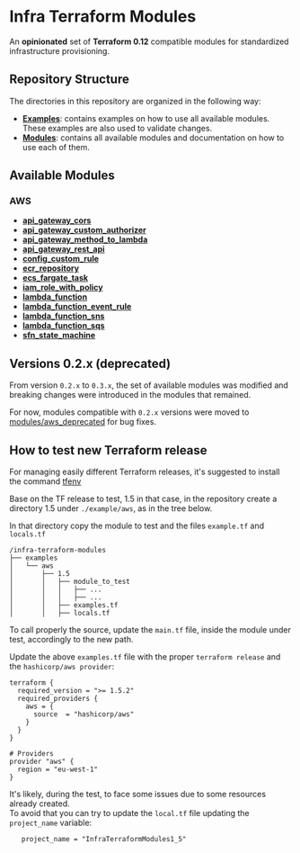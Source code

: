 # Infra Terraform Modules

An **opinionated** set of **Terraform 0.12** compatible modules for standardized infrastructure provisioning.

## Repository Structure

The directories in this repository are organized in the following way:

- [**Examples**](examples): contains examples on how to use all available modules. These examples are also used to validate changes.
- [**Modules**](modules): contains all available modules and documentation on how to use each of them.

## Available Modules

### AWS

- [**api_gateway_cors**](modules/aws/api_gateway_cors)
- [**api_gateway_custom_authorizer**](modules/aws/api_gateway_custom_authorizer)
- [**api_gateway_method_to_lambda**](modules/aws/api_gateway_method_to_lambda)
- [**api_gateway_rest_api**](modules/aws/api_gateway_rest_api)
- [**config_custom_rule**](modules/aws/config_custom_rule)
- [**ecr_repository**](modules/aws/ecr_repository)
- [**ecs_fargate_task**](modules/aws/ecs_fargate_task)
- [**iam_role_with_policy**](modules/aws/iam_role_with_policy)
- [**lambda_function**](modules/aws/lambda_function)
- [**lambda_function_event_rule**](modules/aws/lambda_function_event_rule)
- [**lambda_function_sns**](modules/aws/lambda_function_sns)
- [**lambda_function_sqs**](modules/aws/lambda_function_sqs)
- [**sfn_state_machine**](modules/aws/sfn_state_machine)

## Versions 0.2.x (deprecated)

From version `0.2.x` to `0.3.x`, the set of available modules was modified and breaking changes were introduced in the modules that remained.

For now, modules compatible with `0.2.x` versions were moved to [modules/aws_deprecated](modules/aws_deprecated) for bug fixes.

## How to test new Terraform release

For managing easily different Terraform releases, it's suggested to install the command [tfenv](https://github.com/tfutils/tfenv)

Base on the TF release to test, 1.5 in that case, in the repository create a directory 1.5 under `./example/aws`, as in the tree below.

In that directory copy the module to test and the files `example.tf` and `locals.tf` 

    /infra-terraform-modules
    ├── examples
    │   └── aws
    │       ├── 1.5
    │       │   ├── module_to_test
    │       │   │   ├── ...
    │       │   │   ├── ...
    │       │   ├── examples.tf
    │       │   ├── locals.tf

To call properly the source, update the `main.tf` file, inside the module under test, accordingly to the new path. 

Update the above  `examples.tf` file with the proper `terraform release` and the `hashicorp/aws provider`:

```hcl
terraform {
  required_version = ">= 1.5.2"
  required_providers {
    aws = {
      source  = "hashicorp/aws"
    }
  }
}

# Providers
provider "aws" {
  region = "eu-west-1"
}
```

It's likely, during the test, to face some issues due to some resources already created.<br />
To avoid that you can try to update the `local.tf` file updating the `project_name` variable:


```hcl
   project_name = "InfraTerraformModules1_5"
```
